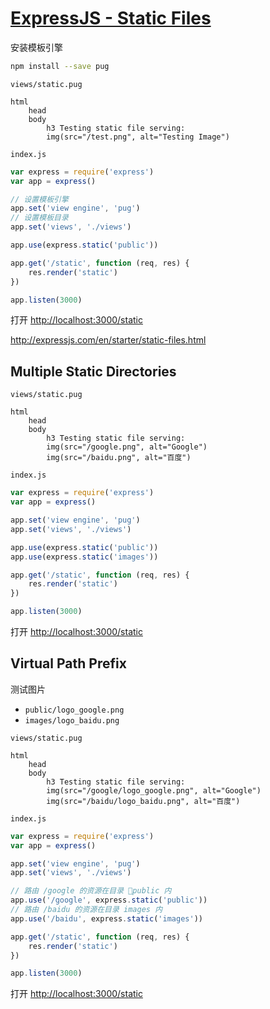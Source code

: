# [ExpressJS - Static Files](https://www.tutorialspoint.com/expressjs/expressjs_static_files.htm)

安装模板引擎

```bash
npm install --save pug
```

`views/static.pug`

```pug
html
    head
    body
        h3 Testing static file serving:
        img(src="/test.png", alt="Testing Image")
```

`index.js`

```js
var express = require('express')
var app = express()

// 设置模板引擎
app.set('view engine', 'pug')
// 设置模板目录
app.set('views', './views')

app.use(express.static('public'))

app.get('/static', function (req, res) {
    res.render('static')
})

app.listen(3000)
```

打开 <http://localhost:3000/static>

<http://expressjs.com/en/starter/static-files.html>

## Multiple Static Directories

`views/static.pug`

```pug
html
    head
    body
        h3 Testing static file serving:
        img(src="/google.png", alt="Google")
        img(src="/baidu.png", alt="百度")
```

`index.js`

```js
var express = require('express')
var app = express()

app.set('view engine', 'pug')
app.set('views', './views')

app.use(express.static('public'))
app.use(express.static('images'))

app.get('/static', function (req, res) {
    res.render('static')
})

app.listen(3000)
```

打开 <http://localhost:3000/static>

## Virtual Path Prefix

测试图片

- `public/logo_google.png`
- `images/logo_baidu.png`

`views/static.pug`

```pug
html
    head
    body
        h3 Testing static file serving:
        img(src="/google/logo_google.png", alt="Google")
        img(src="/baidu/logo_baidu.png", alt="百度")
```

`index.js`

```js
var express = require('express')
var app = express()

app.set('view engine', 'pug')
app.set('views', './views')

// 路由 /google 的资源在目录 public 内
app.use('/google', express.static('public'))
// 路由 /baidu 的资源在目录 images 内
app.use('/baidu', express.static('images'))

app.get('/static', function (req, res) {
    res.render('static')
})

app.listen(3000)
```

打开 <http://localhost:3000/static>